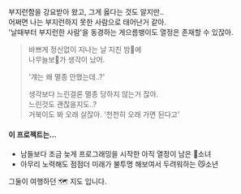 부지런함을 강요받아 왔고, 그게 옳다는 것도 알지만..  
어쩌면 나는 부지런하지 못한 사람으로 태어난거 같아.  
'날때부터 부지런한 사람'을 동경하는 게으름뱅이도 열정은 존재할 수 있잖아.  
  
  
>바쁘게 정신없이 지나는 날 지친 밤🌆에  
>나무늘보🦥가 생각이 났어.  
>
>'걔는 왜 멸종 안했는데..?'   
> 
>생각보다 느린걸론 멸종 당하지 않는거 잖아.  
>느린것도 괜찮을지도..?  
>거북이도 봐 오래 살잖아. '천천히 오래 가면 된다고'

#### 이 프로젝트는...
* 남들보다 조금 늦게 프로그래밍을 시작한 아직 열정이 남은 🙈소녀
* 아무리 노력해도 점점더 미래가 불투명 해보여서 두려워하는 😼소년 

그둘이 여행하던 🗺️ 지도 입니다.